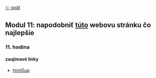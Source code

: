[&#129188; späť](../../README.md)</br>

## Modul 11: napodobniť [túto](https://html5up.net/stellar) webovu stránku čo najlepšie

### 11. hodina

#### zaujímavé linky
- [html5up](https://html5up.net)</br>
